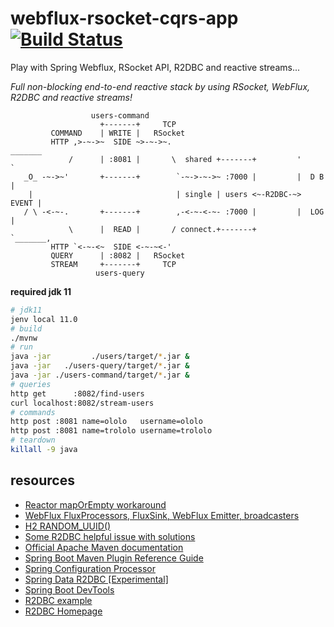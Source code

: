 # webflux-rsocket-cqrs-app [![Build Status](https://travis-ci.org/daggerok/webflux-rsocket-cqrs-app.svg?branch=master)](https://travis-ci.org/daggerok/webflux-rsocket-cqrs-app)
Play with Spring Webflux, RSocket API, R2DBC and reactive streams...

_Full non-blocking end-to-end reactive stack by using RSocket, WebFlux, R2DBC and reactive streams!_

```
                  users-command
                    +-------+     TCP
         COMMAND    | WRITE |   RSocket
         HTTP ,>-~->~  SIDE ~>-~->~.                             _______
             /      | :8081 |       \  shared +-------+         '       `
   _O_ -~->~'       +-------+        `-~->-~->~ :7000 |         |  D B  |
    |                                | single | users <~-R2DBC-~> EVENT |
   / \ -<-~-.       +-------+        ,-<-~-<-~- :7000 |         |  LOG  |
             \      |  READ |       / connect.+-------+         `_______,
         HTTP `<-~-<~  SIDE <-~-~<-'          
         QUERY      | :8082 |   RSocket
         STREAM     +-------+     TCP
                   users-query
```

**required jdk 11**

```bash
# jdk11
jenv local 11.0
# build
./mvnw
# run
java -jar         ./users/target/*.jar &
java -jar   ./users-query/target/*.jar &
java -jar ./users-command/target/*.jar &
# queries
http get      :8082/find-users
curl localhost:8082/stream-users
# commands
http post :8081 name=ololo   username=ololo
http post :8081 name=trololo username=trololo
# teardown
killall -9 java
```

## resources

* [Reactor mapOrEmpty workaround](https://github.com/reactor/reactor-core/issues/1952)
* [WebFlux FluxProcessors, FluxSink, WebFlux Emitter, broadcasters](https://github.com/daggerok/webflux-reactor-broadcaster/blob/master/src/main/java/com/example/broadcaster/MyBroadcaster.java)
* [H2 RANDOM_UUID()](https://stackoverflow.com/questions/41112332/generate-uuid-values-by-default-for-each-row-on-column-of-uuid-type-in-h2-databa) 
* [Some R2DBC helpful issue with solutions](https://github.com/spring-projects/spring-data-r2dbc/issues/218)
* [Official Apache Maven documentation](https://maven.apache.org/guides/index.html)
* [Spring Boot Maven Plugin Reference Guide](https://docs.spring.io/spring-boot/docs/2.2.2.RELEASE/maven-plugin/)
* [Spring Configuration Processor](https://docs.spring.io/spring-boot/docs/2.2.2.RELEASE/reference/htmlsingle/#configuration-metadata-annotation-processor)
* [Spring Data R2DBC [Experimental]](https://docs.spring.io/spring-data/r2dbc/docs/1.0.x/reference/html/#reference)
* [Spring Boot DevTools](https://docs.spring.io/spring-boot/docs/2.2.2.RELEASE/reference/htmlsingle/#using-boot-devtools)
* [R2DBC example](https://github.com/spring-projects-experimental/spring-boot-r2dbc/tree/master/spring-boot-example-h2)
* [R2DBC Homepage](https://r2dbc.io)
